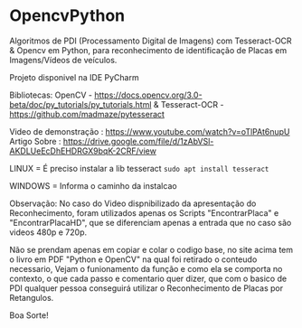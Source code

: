 # OpencvPython

Algoritmos de PDI (Processamento Digital de Imagens) com Tesseract-OCR & Opencv em Python, para reconhecimento de identificação de Placas em Imagens/Vídeos de veículos.

Projeto disponivel na IDE PyCharm

Bibliotecas: OpenCV - https://docs.opencv.org/3.0-beta/doc/py_tutorials/py_tutorials.html
& Tesseract-OCR - https://github.com/madmaze/pytesseract

Video de demonstração : https://www.youtube.com/watch?v=oTlPAt6nupU
Artigo Sobre : https://drive.google.com/file/d/1zAbVSl-AKDLUeEcDhEHDRGX9bqK-2CRF/view

LINUX = É preciso instalar a lib tesseract 
``sudo apt install tesseract ``

WINDOWS = Informa o caminho da instalcao 

Observação: No caso do Video dispnibilizado da apresentação do Reconhecimento, foram utilizados apenas os Scripts "EncontrarPlaca" e "EncontrarPlacaHD", que se diferenciam apenas a entrada que no caso são videos 480p e 720p. 

Não se prendam apenas em copiar e colar o codigo base, no site acima tem o livro em PDF "Python e OpenCV" na qual foi retirado o conteudo necessario, Vejam o funionamento da função e como ela se comporta no contexto, o que cada passo e comentario quer dizer, que com o basico de PDI qualquer pessoa conseguirá utilizar o Reconhecimento de Placas por Retangulos.

Boa Sorte!
